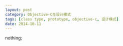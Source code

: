 ```yaml
---
layout: post
category: Objective-C与设计模式
tags: [class type, prototype, objective-c, 设计模式]
date: 2014-10-11
---
```


nothing;